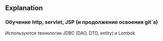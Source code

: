 ## Explanation
### Обучение http, servlet, JSP (и продолжение освоения git`a)
Используются технологии JDBC (DAO, DTO, entity) и Lombok